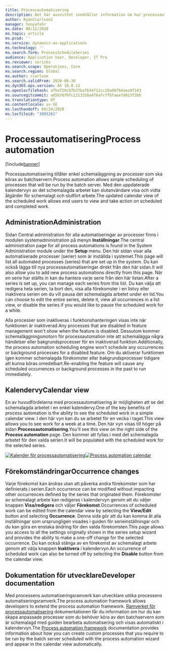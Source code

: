 ```yaml
---
title: Processautomatisering
description: Det här avsnittet innehåller information om hur processautomatisering tillåter enkel schemaläggning av processer som ska köras av batchservern.
author: RyanCCarlson2
manager: tonyafehr
ms.date: 08/12/2020
ms.topic: article
ms.prod: ''
ms.service: dynamics-ax-applications
ms.technology: ''
ms.search.form: ProcessScheduleSeries
audience: Application User, Developer, IT Pro
ms.reviewer: sericks
ms.search.scope: Operations, Core
ms.search.region: Global
ms.author: rcarlson
ms.search.validFrom: 2020-06-30
ms.dyn365.ops.version: AX 10.0.11
ms.openlocfilehash: afbef26cb7b37bafb34f12cc20a88fb4aea9f343
ms.sourcegitcommit: ad5b7676fc1213316e478afcffbfaee7d813f3bb
ms.translationtype: HT
ms.contentlocale: sv-SE
ms.lasthandoff: 09/24/2020
ms.locfileid: "3885261"
---
```

# <a name="process-automation"></a><span data-ttu-id="5fdba-103">Processautomatisering</span><span class="sxs-lookup"><span data-stu-id="5fdba-103">Process automation</span></span>

[!include[banner](../includes/banner.md)]

<span data-ttu-id="5fdba-104">Processautomatisering tillåter enkel schemaläggning av processer som ska köras av batchservern.</span><span class="sxs-lookup"><span data-stu-id="5fdba-104">Process automation allows simple scheduling of processes that will be run by the batch server.</span></span> <span data-ttu-id="5fdba-105">Med den uppdaterade kalendervyn av det schemalagda arbetet kan slutanvändare visa och vidta åtgärder för schemalagt och slutfört arbete.</span><span class="sxs-lookup"><span data-stu-id="5fdba-105">The updated calendar view of the scheduled work allows end users to view and take action on scheduled and completed work.</span></span>

## <a name="administration"></a><span data-ttu-id="5fdba-106">Administration</span><span class="sxs-lookup"><span data-stu-id="5fdba-106">Administration</span></span>

<span data-ttu-id="5fdba-107">Sidan Central administration för alla automatiseringar av processer finns i modulen systemadministration på menyn **Inställningar**.</span><span class="sxs-lookup"><span data-stu-id="5fdba-107">The central administration page for all process automations is found in the System Administration module under the **Setup** menu.</span></span> <span data-ttu-id="5fdba-108">Den här sidan visar alla automatiserade processer (serier) som är inställda i systemet.</span><span class="sxs-lookup"><span data-stu-id="5fdba-108">This page will list all automated processes (series) that are set up in the system.</span></span> <span data-ttu-id="5fdba-109">Du kan också lägga till nya processautomatiseringar direkt från den här sidan.</span><span class="sxs-lookup"><span data-stu-id="5fdba-109">It will also allow you to add new process automations directly from this page.</span></span> <span data-ttu-id="5fdba-110">När en serie har ställts in kan du hantera varje serie från den här listan.</span><span class="sxs-lookup"><span data-stu-id="5fdba-110">After a series is set up, you can manage each series from this list.</span></span> <span data-ttu-id="5fdba-111">Du kan välja att redigera hela serien, ta bort den, visa alla förekomster i en listvy eller inaktivera serien om du vill pausa det schemalagda arbetet under en tid.</span><span class="sxs-lookup"><span data-stu-id="5fdba-111">You can choose to edit the entire series, delete it, view all occurrences in a list view, or disable the series if you would like to pause the scheduled work for a while.</span></span> 

<span data-ttu-id="5fdba-112">Alla processer som inaktiveras i funktionshanteringen visas inte när funktionen är inaktiverad.</span><span class="sxs-lookup"><span data-stu-id="5fdba-112">Any processes that are disabled in feature management won't show when the feature is disabled.</span></span> <span data-ttu-id="5fdba-113">Dessutom kommer schemaläggningsmotorn för processautomation inte att schemalägga några händelser eller bakgrundsprocesser för en inaktiverad funktion.</span><span class="sxs-lookup"><span data-stu-id="5fdba-113">Additionally, the process automation scheduling engine won't schedule any occurrences or background processes for a disabled feature.</span></span> <span data-ttu-id="5fdba-114">Om du aktiverar funktionen igen kommer schemalagda förekomster eller bakgrundsprocesser tidigare att kunna köras omedelbart.</span><span class="sxs-lookup"><span data-stu-id="5fdba-114">Re-enabling the feature will cause any scheduled occurrences or background processes in the past to run immediately.</span></span>

## <a name="calendar-view"></a><span data-ttu-id="5fdba-115">Kalendervy</span><span class="sxs-lookup"><span data-stu-id="5fdba-115">Calendar view</span></span>

<span data-ttu-id="5fdba-116">En av huvudfördelarna med processautomatisering är möjligheten att se det schemalagda arbetet i en enkel kalendervy.</span><span class="sxs-lookup"><span data-stu-id="5fdba-116">One of the key benefits of process automation is the ability to see the scheduled work in a simple calendar view.</span></span>  <span data-ttu-id="5fdba-117">I den här vyn kan du se arbetet för en vecka i taget.</span><span class="sxs-lookup"><span data-stu-id="5fdba-117">This view allows you to see work for a week at a time.</span></span> <span data-ttu-id="5fdba-118">Den här vyn visas till höger på sidan **Processautomatisering**.</span><span class="sxs-lookup"><span data-stu-id="5fdba-118">You'll see this view on the right side of the **Process automation** page.</span></span> <span data-ttu-id="5fdba-119">Den kommer att fyllas i med det schemalagda arbetet för den valda serien.</span><span class="sxs-lookup"><span data-stu-id="5fdba-119">It will be populated with the scheduled work for the selected series.</span></span> 

<span data-ttu-id="5fdba-120">[![Kalender för processautomatisering](./media/CalendarView2.png)](./media/CalendarView2.png)</span><span class="sxs-lookup"><span data-stu-id="5fdba-120">[![Process automation calendar](./media/CalendarView2.png)](./media/CalendarView2.png)</span></span>

## <a name="occurrence-changes"></a><span data-ttu-id="5fdba-121">Förekomständringar</span><span class="sxs-lookup"><span data-stu-id="5fdba-121">Occurrence changes</span></span>

<span data-ttu-id="5fdba-122">Varje förekomst kan ändras utan att påverka andra förekomster som har definierats i serien.</span><span class="sxs-lookup"><span data-stu-id="5fdba-122">Each occurrence can be modified without impacting other occurrences defined by the series that originated them.</span></span> <span data-ttu-id="5fdba-123">Förekomster av schemalagt arbete kan redigeras i kalendervyn genom att du väljer knappen **Visa/redigera** och väljer **Förekomst**.</span><span class="sxs-lookup"><span data-stu-id="5fdba-123">Occurrences of scheduled work can be edited from the calendar view by selecting the **View/Edit** button and selecting **Occurrence**.</span></span> <span data-ttu-id="5fdba-124">Denna sida gör att du kan komma åt alla inställningar som ursprungligen visades i guiden för serieinställningar och du kan göra en enstaka ändring för den valda förekomsten.</span><span class="sxs-lookup"><span data-stu-id="5fdba-124">This page allows you access to all the settings originally shown in the series setup wizard and provides the ability to make a one-off change for the selected occurrence.</span></span> <span data-ttu-id="5fdba-125">Du kan också stänga av en förekomst av schemalagt arbete genom att välja knappen **Inaktivera** i kalendervyn.</span><span class="sxs-lookup"><span data-stu-id="5fdba-125">An occurrence of scheduled work can also be turned off by selecting the **Disable** button from the calendar view.</span></span>

## <a name="developer-documentation"></a><span data-ttu-id="5fdba-126">Dokumentation för utvecklare</span><span class="sxs-lookup"><span data-stu-id="5fdba-126">Developer documentation</span></span>

<span data-ttu-id="5fdba-127">Med processens automatiseringsramverk kan utvecklare utöka processens automatiseringsramverk.</span><span class="sxs-lookup"><span data-stu-id="5fdba-127">The process automation framework allows developers to extend the process automation framework.</span></span> <span data-ttu-id="5fdba-128">[Ramverket för processautomatisering](../process-automation/process-automation-framework.md) dokumentationen får du information om hur du kan skapa anpassade processer som du behöver köra av den batchservern som är schemalagd med guiden bearbeta automatisering och visas automatiskt i kalendervyn.</span><span class="sxs-lookup"><span data-stu-id="5fdba-128">The [Process automation framework](../process-automation/process-automation-framework.md) documentation provides information about how you can create custom processes that you require to be run by the batch server scheduled with the process automation wizard and appear in the calendar view automatically.</span></span>
